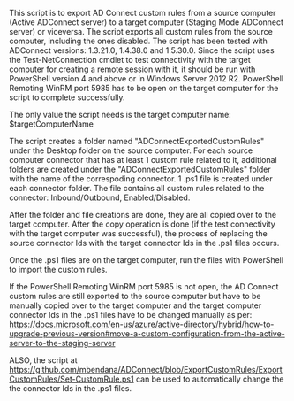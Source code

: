 This script is to export AD Connect custom rules from a source computer (Active ADConnect server) to a target computer (Staging Mode ADConnect server) or viceversa.
The script exports all custom rules from the source computer, including the ones disabled.
The script has been tested with ADConnect versions: 1.3.21.0, 1.4.38.0 and 1.5.30.0.
Since the script uses the Test-NetConnection cmdlet to test connectivity with the target computer for creating a remote session with it, it should be run with PowerShell version 4 and above or in Windows Server 2012 R2.
PowerShell Remoting WinRM port 5985 has to be open on the target computer for the script to complete successfully.

The only value the script needs is the target computer name:
$targetComputerName

The script creates a folder named "ADConnectExportedCustomRules" under the Desktop folder on the source computer.
For each source computer connector that has at least 1 custom rule related to it, additional folders are created under the "ADConnectExportedCustomRules" folder with the name of the correspoding connector.
1 .ps1 file is created under each connector folder. The file contains all custom rules related to the connector: Inbound/Outbound, Enabled/Disabled.

After the folder and file creations are done, they are all copied over to the target computer.
After the copy operation is done (if the test connectivity with the target computer was successful), the process of replacing the source connector Ids with the target connector Ids in the .ps1 files occurs.

Once the .ps1 files are on the target computer, run the files with PowerShell to import the custom rules.

If the PowerShell Remoting WinRM port 5985 is not open, the AD Connect custom rules are still exported to the source computer but have to be manually copied over to the target computer and the target computer connector Ids in the .ps1 files have to be changed manually as per:
https://docs.microsoft.com/en-us/azure/active-directory/hybrid/how-to-upgrade-previous-version#move-a-custom-configuration-from-the-active-server-to-the-staging-server

ALSO, the script at https://github.com/mbendana/ADConnect/blob/ExportCustomRules/ExportCustomRules/Set-CustomRule.ps1 can be used to automatically change the the connector Ids in the .ps1 files.